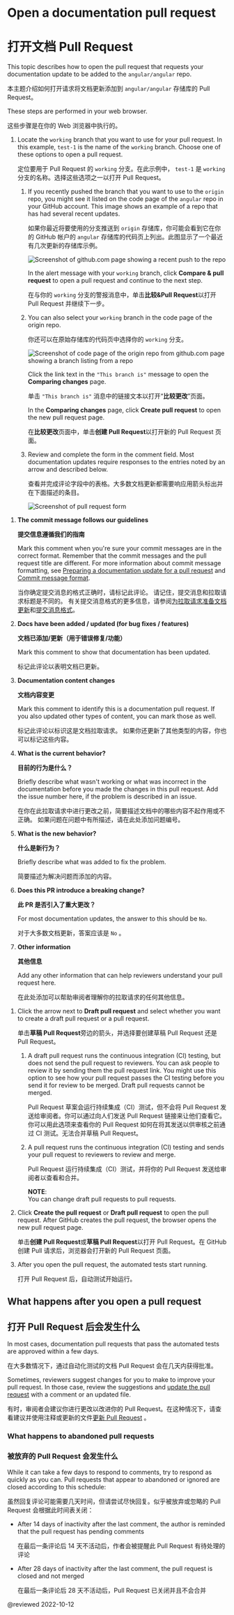# Open a documentation pull request

# 打开文档 Pull Request

This topic describes how to open the pull request that requests your documentation update to be added to the `angular/angular` repo.

本主题介绍如何打开请求将文档更新添加到 `angular/angular` 存储库的 Pull Request。

These steps are performed in your web browser.

这些步骤是在你的 Web 浏览器中执行的。

1. Locate the `working` branch that you want to use for your pull request.
   In this example, `test-1` is the name of the `working` branch.
   Choose one of these options to open a pull request.

   定位要用于 Pull Request 的 `working` 分支。在此示例中， `test-1` 是 `working` 分支的名称。选择这些选项之一以打开 Pull Request。

   1. If you recently pushed the branch that you want to use to the `origin` repo, you might see it listed on the code page of the `angular` repo in your GitHub account.
      This image shows an example of a repo that has had several recent updates.

      如果你最近将要使用的分支推送到 `origin` 存储库，你可能会看到它在你的 GitHub 帐户的 `angular` 存储库的代码页上列出。此图显示了一个最近有几次更新的存储库示例。

      <div class="lightbox">

      <!-- Image source is found in angular/aio/src/assets/images/doc-contribute-images.sketch, in the sketch page that matches this topic's filename -->
      <img alt="Screenshot of github.com page showing a recent push to the repo" src="generated/images/guide/doc-pr-open/github-recent-push.png">

      </div>

      In the alert message with your `working` branch, click **Compare & pull request** to open a pull request and continue to the next step.

      在与你的 `working` 分支的警报消息中，单击**比较&Pull Request**以打开 Pull Request 并继续下一步。

   1. You can also select your `working` branch in the code page of the origin repo.

      你还可以在原始存储库的代码页中选择你的 `working` 分支。

      <div class="lightbox">

      <!-- Image source is found in angular/aio/src/assets/images/doc-contribute-images.sketch, in the sketch page that matches this topic's filename -->
      <img alt="Screenshot of code page of the origin repo from github.com page showing a branch listing from a repo" src="generated/images/guide/doc-pr-open/github-branch-view.png">

      </div>

      Click the link text in the `"This branch is"` message to open the **Comparing changes** page.

      单击 `"This branch is"` 消息中的链接文本以打开“**比较更改**”页面。

      <div class="lightbox>

      <!-- Image source is found in angular/aio/src/assets/images/doc-contribute-images.sketch, in the sketch page that matches this topic's filename -->
      <img alt="Screenshot of Comparing Changes page in github.com page showing a difference between branches of a repo" src="generated/images/guide/doc-pr-open/github-branch-diff.png">

      </div>

      In the **Comparing changes** page, click **Create pull request** to open the new pull request page.

      在**比较更改**页面中，单击**创建 Pull Request**以打开新的 Pull Request 页面。

   1. Review and complete the form in the comment field.
      Most documentation updates require responses to the entries noted by an arrow and described below.

      查看并完成评论字段中的表格。大多数文档更新都需要响应用箭头标出并在下面描述的条目。

      <div class="lightbox">

      <!-- Image source is found in angular/aio/src/assets/images/doc-contribute-images.sketch, in the sketch page that matches this topic's filename -->
      <img alt="Screenshot of pull request form" src="generated/images/guide/doc-pr-open/pr-checklist.png">

      </div>

<!-- vale Angular.Google_We = NO -->

1. **The commit message follows our guidelines**

   **提交信息遵循我们的指南**

   Mark this comment when you're sure your commit messages are in the correct format.
   Remember that the commit messages and the pull request title are different.
   For more information about commit message formatting, see [Preparing a documentation update for a pull request](guide/doc-pr-prep) and [Commit message format](https://github.com/angular/angular/blob/main/CONTRIBUTING.md#commit).

   当你确定提交消息的格式正确时，请标记此评论。 请记住，提交消息和拉取请求标题是不同的。 有关提交消息格式的更多信息，请参阅[为拉取请求准备文档更新](guide/doc-pr-prep)和[提交消息格式](https://github.com/angular/angular/blob/main/CONTRIBUTING.md#commit)。

1. **Docs have been added / updated \(for bug fixes / features\)**

   **文档已添加/更新（用于错误修复/功能）**

   Mark this comment to show that documentation has been updated.

   标记此评论以表明文档已更新。

1. **Documentation content changes**

   **文档内容变更**

   Mark this comment to identify this is a documentation pull request.
   If you also updated other types of content, you can mark those as well.

   标记此评论以标识这是文档拉取请求。 如果你还更新了其他类型的内容，你也可以标记这些内容。

1. **What is the current behavior?**

   **目前的行为是什么？**

   Briefly describe what wasn't working or what was incorrect in the documentation before you made the changes in this pull request.
   Add the issue number here, if the problem is described in an issue.

   在你在此拉取请求中进行更改之前，简要描述文档中的哪些内容不起作用或不正确。 如果问题在问题中有所描述，请在此处添加问题编号。

1. **What is the new behavior?**

   **什么是新行为？**

   Briefly describe what was added to fix the problem.

   简要描述为解决问题而添加的内容。

1. **Does this PR introduce a breaking change?**

   **此 PR 是否引入了重大更改？**

   For most documentation updates, the answer to this should be `No`.

   对于大多数文档更新，答案应该是 `No` 。

1. **Other information**

   **其他信息**

   Add any other information that can help reviewers understand your pull request here.

   在此处添加可以帮助审阅者理解你的拉取请求的任何其他信息。

<!-- vale Angular.Google_We = YES -->

1. Click the arrow next to **Draft pull request** and select whether you want to create a draft pull request or a pull request.

   单击**草稿 Pull Request**旁边的箭头，并选择要创建草稿 Pull Request 还是 Pull Request。

   1. A draft pull request runs the continuous integration \(CI\) testing, but does not send the pull request to reviewers.
      You can ask people to review it by sending them the pull request link.
      You might use this option to see how your pull request passes the CI testing before you send it for review to be merged.
      Draft pull requests cannot be merged.

      Pull Request 草案会运行持续集成（CI）测试，但不会将 Pull Request 发送给审阅者。你可以通过向人们发送 Pull Request 链接来让他们查看它。你可以用此选项来查看你的 Pull Request 如何在将其发送以供审核之前通过 CI 测试。无法合并草稿 Pull Request。

   1. A pull request runs the continuous integration \(CI\) testing and sends your pull request to reviewers to review and merge.

      Pull Request 运行持续集成（CI）测试，并将你的 Pull Request 发送给审阅者以查看和合并。

      <div class="alert is-helpful">

      **NOTE**: <br />
      You can change draft pull requests to pull requests.

      </div>

1. Click **Create the pull request** or **Draft pull request** to open the pull request.
   After GitHub creates the pull request, the browser opens the new pull request page.

   单击**创建 Pull Request**或**草稿 Pull Request**以打开 Pull Request。在 GitHub 创建 Pull 请求后，浏览器会打开新的 Pull Request 页面。

1. After you open the pull request, the automated tests start running.

   打开 Pull Request 后，自动测试开始运行。

## What happens after you open a pull request

## 打开 Pull Request 后会发生什么

In most cases, documentation pull requests that pass the automated tests are approved within a few days.

在大多数情况下，通过自动化测试的文档 Pull Request 会在几天内获得批准。

Sometimes, reviewers suggest changes for you to make to improve your pull request.
In those case, review the suggestions and [update the pull request](guide/doc-pr-update) with a comment or an updated file.

有时，审阅者会建议你进行更改以改进你的 Pull Request。在这种情况下，请查看建议并使用注释或更新的文件[更新 Pull Request](guide/doc-pr-update) 。

### What happens to abandoned pull requests

### 被放弃的 Pull Request 会发生什么

While it can take a few days to respond to comments, try to respond as quickly as you can.
Pull requests that appear to abandoned or ignored are closed according to this schedule:

虽然回复评论可能需要几天时间，但请尝试尽快回复。似乎被放弃或忽略的 Pull Request 会根据此时间表关闭：

* After 14 days of inactivity after the last comment, the author is reminded that the pull request has pending comments

  在最后一条评论后 14 天不活动后，作者会被提醒此 Pull Request 有待处理的评论

* After 28 days of inactivity after the last comment, the pull request is closed and not merged

  在最后一条评论后 28 天不活动后，Pull Request 已关闭并且不会合并

<!-- links -->

<!-- external links -->

<!-- end links -->

@reviewed 2022-10-12
